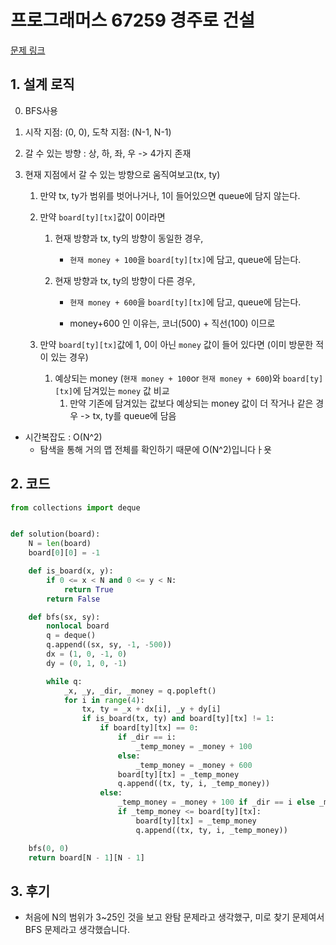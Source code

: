 # 프로그래머스 67259 경주로 건설

[문제 링크](https://programmers.co.kr/learn/courses/30/lessons/67258)

## 1. 설계 로직

0. BFS사용

1. 시작 지점: (0, 0), 도착 지점: (N-1, N-1)

2. 갈 수 있는 방향 : 상, 하, 좌, 우 -> 4가지 존재

3. 현재 지점에서 갈 수 있는 방향으로 움직여보고(tx, ty)

   1. 만약 tx, ty가 범위를 벗어나거나, 1이 들어있으면 queue에 담지 않는다.

   2. 만약 `board[ty][tx]`값이 0이라면

      1. 현재 방향과 tx, ty의 방향이 동일한 경우, 

         - `현재 money + 100`을 `board[ty][tx]`에 담고, queue에 담는다.

      2. 현재 방향과 tx, ty의 방향이 다른 경우,

         - `현재 money + 600`을 `board[ty][tx]`에 담고, queue에 담는다.

         - money+600 인 이유는, 코너(500) + 직선(100) 이므로

   3. 만약 `board[ty][tx]`값에 1, 0이 아닌 `money` 값이 들어 있다면 (이미 방문한 적이 있는 경우)

      1. 예상되는 money (`현재 money + 100`or `현재 money + 600`)와 `board[ty][tx]`에 담겨있는 `money` 값 비교
         1. 만약 기존에 담겨있는 값보다 예상되는 money 값이 더 작거나 같은 경우 -> tx, ty를 queue에 담음

   

- 시간복잡도 : O(N^2) 
  - 탐색을 통해 거의 맵 전체를 확인하기 때문에 O(N^2)입니다ㅏ욧

## 2. 코드

```python
from collections import deque


def solution(board):
    N = len(board)
    board[0][0] = -1

    def is_board(x, y):
        if 0 <= x < N and 0 <= y < N:
            return True
        return False

    def bfs(sx, sy):
        nonlocal board
        q = deque()
        q.append((sx, sy, -1, -500))
        dx = (1, 0, -1, 0)
        dy = (0, 1, 0, -1)

        while q:
            _x, _y, _dir, _money = q.popleft()
            for i in range(4):
                tx, ty = _x + dx[i], _y + dy[i]
                if is_board(tx, ty) and board[ty][tx] != 1:
                    if board[ty][tx] == 0:
                        if _dir == i:
                            _temp_money = _money + 100
                        else:
                            _temp_money = _money + 600
                        board[ty][tx] = _temp_money
                        q.append((tx, ty, i, _temp_money))
                    else:
                        _temp_money = _money + 100 if _dir == i else _money + 600
                        if _temp_money <= board[ty][tx]:
                            board[ty][tx] = _temp_money
                            q.append((tx, ty, i, _temp_money))

    bfs(0, 0)
    return board[N - 1][N - 1]
```



## 3. 후기

- 처음에 N의 범위가 3~25인 것을 보고 완탐 문제라고 생각했구, 미로 찾기 문제여서 BFS 문제라고 생각했습니다.
